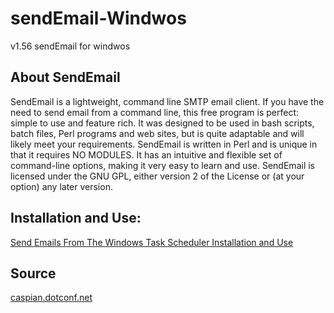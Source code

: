 # sendEmail-Windwos
v1.56
sendEmail for windwos

## About SendEmail
SendEmail is a lightweight, command line SMTP email client. If you have the need to send email from a command line, this free program is perfect: simple to use and feature rich. It was designed to be used in bash scripts, batch files, Perl programs and web sites, but is quite adaptable and will likely meet your requirements. SendEmail is written in Perl and is unique in that it requires NO MODULES. It has an intuitive and flexible set of command-line options, making it very easy to learn and use.
SendEmail is licensed under the GNU GPL, either version 2 of the License or (at your option) any later version.

## Installation and Use:

[Send Emails From The Windows Task Scheduler Installation and Use](https://3os.org/windows/windowsGuides/#send_emails_from_the_windows_task_scheduler "Send Emails From The Windows Task Scheduler Installation and Use")
## Source
[caspian.dotconf.net](http://caspian.dotconf.net/menu/Software/SendEmail/ "Source for SendEmail")
